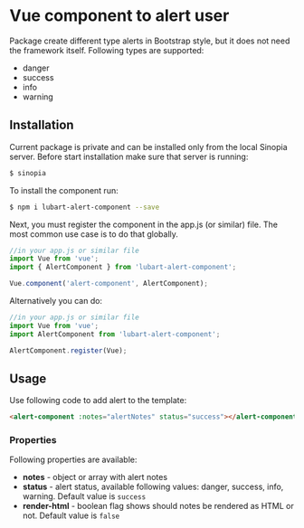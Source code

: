 # Vue component to alert user 

Package create different type alerts in Bootstrap style, but it does not need the
framework itself. Following types are supported:

- danger
- success
- info
- warning

## Installation

Current package is private and can be installed only from the local
 Sinopia server. Before start installation make sure that server is running:

```bash
$ sinopia
```

To install the component run:

```bash
$ npm i lubart-alert-component --save
```

Next, you must register the component in the app.js (or similar) file.
The most common use case is to do that globally.

```js
//in your app.js or similar file
import Vue from 'vue';
import { AlertComponent } from 'lubart-alert-component';

Vue.component('alert-component', AlertComponent);
```

Alternatively you can do:

```js
//in your app.js or similar file
import Vue from 'vue';
import AlertComponent from 'lubart-alert-component';

AlertComponent.register(Vue);
```

## Usage

Use following code to add alert to the template:

```html
<alert-component :notes="alertNotes" status="success"></alert-component>
```

### Properties

Following properties are available:

- **notes** - object or array with alert notes
- **status** - alert status, available following values: danger, success, info, 
warning. Default value is `success`
- **render-html** - boolean flag shows should notes be rendered as HTML or not.
Default value is `false`